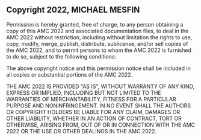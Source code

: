 ## Copyright 2022, MICHAEL MESFIN

Permission is hereby granted, free of charge, to any person obtaining a copy of this AMC 2022 and associated documentation files, to deal in the AMC 2022 without restriction, including without limitation the rights to use, copy, modify, merge, publish, distribute, sublicense, and/or sell copies of the AMC 2022, and to permit persons to whom the AMC 2022 is furnished to do so, subject to the following conditions:

The above copyright notice and this permission notice shall be included in all copies or substantial portions of the AMC 2022.

THE AMC 2022 IS PROVIDED "AS IS", WITHOUT WARRANTY OF ANY KIND, EXPRESS OR IMPLIED, INCLUDING BUT NOT LIMITED TO THE WARRANTIES OF MERCHANTABILITY, FITNESS FOR A PARTICULAR PURPOSE AND NONINFRINGEMENT. IN NO EVENT SHALL THE AUTHORS OR COPYRIGHT HOLDERS BE LIABLE FOR ANY CLAIM, DAMAGES OR OTHER LIABILITY, WHETHER IN AN ACTION OF CONTRACT, TORT OR OTHERWISE, ARISING FROM, OUT OF OR IN CONNECTION WITH THE AMC 2022 OR THE USE OR OTHER DEALINGS IN THE AMC 2022.
